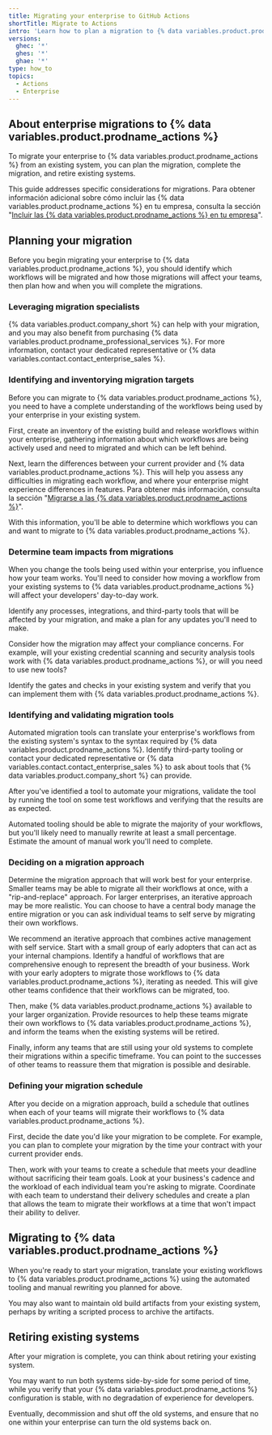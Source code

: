 ```yaml
---
title: Migrating your enterprise to GitHub Actions
shortTitle: Migrate to Actions
intro: 'Learn how to plan a migration to {% data variables.product.prodname_actions %} for your enterprise from another provider.'
versions:
  ghec: '*'
  ghes: '*'
  ghae: '*'
type: how_to
topics:
  - Actions
  - Enterprise
---
```


## About enterprise migrations to {% data variables.product.prodname_actions %}

To migrate your enterprise to {% data variables.product.prodname_actions %} from an existing system, you can plan the migration, complete the migration, and retire existing systems.

This guide addresses specific considerations for migrations. Para obtener información adicional sobre cómo incluir las {% data variables.product.prodname_actions %} en tu empresa, consulta la sección "[Incluir las {% data variables.product.prodname_actions %} en tu empresa](/admin/github-actions/getting-started-with-github-actions-for-your-enterprise/introducing-github-actions-to-your-enterprise)".

## Planning your migration

Before you begin migrating your enterprise to {% data variables.product.prodname_actions %}, you should identify which workflows will be migrated and how those migrations will affect your teams, then plan how and when you will complete the migrations.

### Leveraging migration specialists

{% data variables.product.company_short %} can help with your migration, and you may also benefit from purchasing {% data variables.product.prodname_professional_services %}. For more information, contact your dedicated representative or {% data variables.contact.contact_enterprise_sales %}.

### Identifying and inventorying migration targets

Before you can migrate to {% data variables.product.prodname_actions %}, you need to have a complete understanding of the workflows being used by your enterprise in your existing system.

First, create an inventory of the existing build and release workflows within your enterprise, gathering information about which workflows are being actively used and need to migrated and which can be left behind.

Next, learn the differences between your current provider and {% data variables.product.prodname_actions %}. This will help you assess any difficulties in migrating each workflow, and where your enterprise might experience differences in features. Para obtener más información, consulta la sección "[Migrarse a las {% data variables.product.prodname_actions %}](/actions/migrating-to-github-actions)".

With this information, you'll be able to determine which workflows you can and want to migrate to {% data variables.product.prodname_actions %}.

### Determine team impacts from migrations

When you change the tools being used within your enterprise, you influence how your team works. You'll need to consider how moving a workflow from your existing systems to {% data variables.product.prodname_actions %} will affect your developers' day-to-day work.

Identify any processes, integrations, and third-party tools that will be affected by your migration, and make a plan for any updates you'll need to make.

Consider how the migration may affect your compliance concerns. For example, will your existing credential scanning and security analysis tools work with {% data variables.product.prodname_actions %}, or will you need to use new tools?

Identify the gates and checks in your existing system and verify that you can implement them with {% data variables.product.prodname_actions %}.

### Identifying and validating migration tools

Automated migration tools can translate your enterprise's workflows from the existing system's syntax to the syntax required by {% data variables.product.prodname_actions %}. Identify third-party tooling or contact your dedicated representative or {% data variables.contact.contact_enterprise_sales %} to ask about tools that {% data variables.product.company_short %} can provide.

After you've identified a tool to automate your migrations, validate the tool by running the tool on some test workflows and verifying that the results are as expected.

Automated tooling should be able to migrate the majority of your workflows, but you'll likely need to manually rewrite at least a small percentage. Estimate the amount of manual work you'll need to complete.

### Deciding on a migration approach

Determine the migration approach that will work best for your enterprise. Smaller teams may be able to migrate all their workflows at once, with a "rip-and-replace" approach. For larger enterprises, an iterative approach may be more realistic. You can choose to have a central body manage the entire migration or you can ask individual teams to self serve by migrating their own workflows.

We recommend an iterative approach that combines active management with self service. Start with a small group of early adopters that can act as your internal champions. Identify a handful of workflows that are comprehensive enough to represent the breadth of your business. Work with your early adopters to migrate those workflows to {% data variables.product.prodname_actions %}, iterating as needed. This will give other teams confidence that their workflows can be migrated, too.

Then, make {% data variables.product.prodname_actions %} available to your larger organization. Provide resources to help these teams migrate their own workflows to {% data variables.product.prodname_actions %}, and inform the teams when the existing systems will be retired.

Finally, inform any teams that are still using your old systems to complete their migrations within a specific timeframe. You can point to the successes of other teams to reassure them that migration is possible and desirable.

### Defining your migration schedule

After you decide on a migration approach, build a schedule that outlines when each of your teams will migrate their workflows to {% data variables.product.prodname_actions %}.

First, decide the date you'd like your migration to be complete. For example, you can plan to complete your migration by the time your contract with your current provider ends.

Then, work with your teams to create a schedule that meets your deadline without sacrificing their team goals. Look at your business's cadence and the workload of each individual team you're asking to migrate. Coordinate with each team to understand their delivery schedules and create a plan that allows the team to migrate their workflows at a time that won't impact their ability to deliver.

## Migrating to {% data variables.product.prodname_actions %}

When you're ready to start your migration, translate your existing workflows to {% data variables.product.prodname_actions %} using the automated tooling and manual rewriting you planned for above.

You may also want to maintain old build artifacts from your existing system, perhaps by writing a scripted process to archive the artifacts.

## Retiring existing systems

After your migration is complete, you can think about retiring your existing system.

You may want to run both systems side-by-side for some period of time, while you verify that your {% data variables.product.prodname_actions %} configuration is stable, with no degradation of experience for developers.

Eventually, decommission and shut off the old systems, and ensure that no one within your enterprise can turn the old systems back on.
